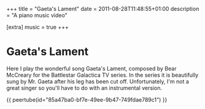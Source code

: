 +++
title = "Gaeta's Lament"
date = 2011-08-28T11:48:55+01:00
description = "A piano music video"

[extra]
music = true
+++

# Gaeta's Lament

Here I play the wonderful song Gaeta's Lament, composed by Bear McCreary for the Battlestar Galactica TV series. In the series it is beautifully sung by Mr. Gaeta after his leg has been cut off. Unfortunately, I'm not a great singer so you'll have to do with an instrumental version.

{{ peertube(id="85a47ba0-bf7e-49ee-9b47-749fdae789c1") }}

